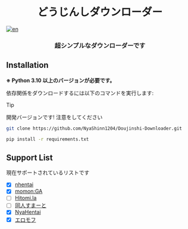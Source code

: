 <h1 align="center">
  どうじんしダウンローダー
</h1>


[![en](https://img.shields.io/badge/lang-en-red.svg)](./README.en.md)


<h3 align="center">
  超シンプルなダウンローダーです
</h3>

## Installation

**※ Python 3.10 以上のバージョンが必要です。**

依存関係をダウンロードするには以下のコマンドを実行します:

> [!TIP]
> 開発バージョンです! 注意をしてください

```bash
git clone https://github.com/NyaShinn1204/Doujinshi-Downloader.git

pip install -r requirements.txt
```

## Support List

現在サポートされているリストです

- [x] [nhentai](https://nhentai.net)
- [x] [momon:GA](https://momon-ga.com)
- [ ] [Hitomi.la](https://hitomi.la)
- [ ] [同人すまーと](https://ddd-smart.net)
- [x] [NyaHentai](https://nyahentai.re)
- [x] [エロモフ](https://ja.hentaipaw.com)
